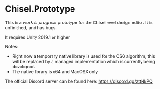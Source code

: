 # Chisel.Prototype

This is a *work in progress* prototype for the Chisel level design editor.
It is unfinished, and has bugs.

It requires Unity 2019.1 or higher

Notes:
- Right now a temporary native library is used for the CSG algorithm, this will be replaced by a managed implementation which is currently being developed.
- The native library is x64 and MacOSX only

The official Discord server can be found here: https://discord.gg/zttNkPQ
